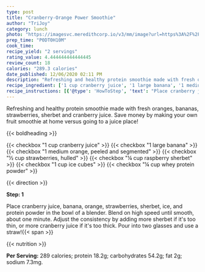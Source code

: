 ```yaml
---
type: post
title: "Cranberry-Orange Power Smoothie"
author: "TriJoy"
category: lunch
photo: "https://imagesvc.meredithcorp.io/v3/mm/image?url=https%3A%2F%2Fimages.media-allrecipes.com%2Fuserphotos%2F163103.jpg"
prep_time: "P0DT0H10M"
cook_time: 
recipe_yield: "2 servings"
rating_value: 4.444444444444445
review_count: 18
calories: "289.3 calories"
date_published: 12/06/2020 02:11 PM
description: "Refreshing and healthy protein smoothie made with fresh oranges, bananas, strawberries, sherbet and cranberry juice.  Save money by making your own fruit smoothie at home versus going to a juice place!"
recipe_ingredient: ['1 cup cranberry juice', '1 large banana', '1 medium orange, peeled and segmented', '½ cup strawberries, hulled', '¼ cup raspberry sherbet', '1 cup ice cubes', '¼ cup whey protein powder']
recipe_instructions: [{'@type': 'HowToStep', 'text': "Place cranberry juice, banana, orange, strawberries, sherbet, ice, and protein powder in the bowl of a blender.  Blend on high speed until smooth, about one minute.  Adjust the consistency by adding more sherbet if it's too thin, or more cranberry juice if it's too thick. Pour into two glasses and use a straw!\n"}]
---
```


Refreshing and healthy protein smoothie made with fresh oranges, bananas, strawberries, sherbet and cranberry juice.  Save money by making your own fruit smoothie at home versus going to a juice place! 

{{< boldheading >}}

{{< checkbox "1 cup cranberry juice" >}}
{{< checkbox "1 large banana" >}}
{{< checkbox "1 medium orange, peeled and segmented" >}}
{{< checkbox "½ cup strawberries, hulled" >}}
{{< checkbox "¼ cup raspberry sherbet" >}}
{{< checkbox "1 cup ice cubes" >}}
{{< checkbox "¼ cup whey protein powder" >}}


{{< direction >}}

**Step: 1**

Place cranberry juice, banana, orange, strawberries, sherbet, ice, and protein powder in the bowl of a blender.  Blend on high speed until smooth, about one minute.  Adjust the consistency by adding more sherbet if it's too thin, or more cranberry juice if it's too thick. Pour into two glasses and use a straw!{{< span >}}

{{< nutrition >}}

**Per Serving:** 289 calories; protein 18.2g; carbohydrates 54.2g; fat 2g; sodium 7.3mg.